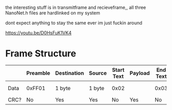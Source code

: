 the interesting stuff is in transmitframe and recieveframe,, all three NanoNet.h files are hardlinked on my system

dont expect anything to stay the same ever im just fuckin around

https://youtu.be/D0HsFuK1VK4

# Frame Structure
|      | Preamble | Destination | Source | Start Text | Payload | End Text | CRC     | Ending |
|------|----------|-------------|--------|------------|---------|----------|---------|--------|
| Data | 0xFF01   | 1 byte      | 1 byte | 0x02       |         | 0x03     | 2 bytes | 0x04   |
| CRC? | No       | Yes         | Yes    | No         | Yes     | No       | No      | No     |
